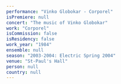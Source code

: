 ```yaml
---
performance: "Vinko Globokar - Corporel"
isPremiere: null
concert: "The music of Vinko Globokar"
work: "Corporel"
isCommission: false
isResidency: false
work_year: "1984"
ensemble: null
season: "2003-2004: Electric Spring 2004"
venue: "St-Paul's Hall"
person: null
country: null
---
```


